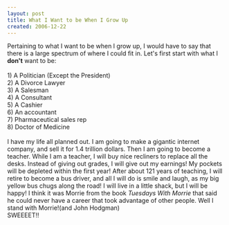 ```yaml
---
layout: post
title: What I Want to be When I Grow Up
created: 2006-12-22
---
```

<p>Pertaining to what I want to be when I grow up, I would have to say that there is a large spectrum of where I could fit in. Let&#39;s first start with what I <span style="font-weight: bold;">don&#39;t</span> want to be:<br />
	<br />
	1) A Politician (Except the President)<br />
	2) A Divorce Lawyer<br />
	3) A Salesman<br />
	4) A Consultant<br />
	5) A Cashier<br />
	6) An accountant<br />
	7) Pharmaceutical sales rep<br />
	8) Doctor of Medicine<br />
	<br />
	I have my life all planned out. I am going to make a gigantic internet company, and sell it for 1.4 trillion dollars. Then I am going to become a teacher. While I am a teacher, I will buy nice recliners to replace all the desks. Instead of giving out grades, I will give out my earnings! My pockets will be depleted within the first year! After about 121 years of teaching, I will retire to become a bus driver, and all I will do is smile and laugh, as my big yellow bus chugs along the road! I will live in a little shack, but I will be happy! I think it was Morrie from the book <span style="font-style: italic;">Tuesdays With Morrie</span> that said he could never have a career that took advantage of other people. Well I stand with Morrie!(and John Hodgman)<br />
	SWEEEET!!</p>
